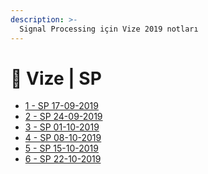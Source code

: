 ```yaml
---
description: >-
  Signal Processing için Vize 2019 notları
---
```


# 📅 Vize \| SP

<!--YPackage.YGitbookIntegration-tarafından-otomatik-oluşturulmuştur-->

- [1 - SP 17-09-2019](1%20-%20SP%2017-09-2019.pdf)
- [2 - SP 24-09-2019](2%20-%20SP%2024-09-2019.pdf)
- [3 - SP 01-10-2019](3%20-%20SP%2001-10-2019.pdf)
- [4 - SP 08-10-2019](4%20-%20SP%2008-10-2019.pdf)
- [5 - SP 15-10-2019](5%20-%20SP%2015-10-2019.pdf)
- [6 - SP 22-10-2019](6%20-%20SP%2022-10-2019.pdf)

<!--YPackage.YGitbookIntegration-tarafından-otomatik-oluşturulmuştur-->
